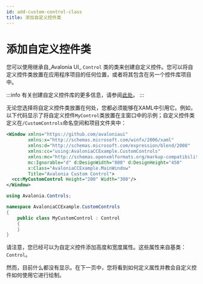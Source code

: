 ```yaml
---
id: add-custom-control-class
title: 添加自定义控件类
---
```


# 添加自定义控件类

您可以使用继承自_Avalonia UI_ `Control` 类的类来创建自定义控件。您可以将自定义控件类放置在应用程序项目的任何位置，或者将其包含在另一个控件库项目中。

:::info
有关创建自定义控件库的更多信息，请参阅[此处](how-to-create-a-custom-controls-library)。
:::

无论您选择将自定义控件类放置在何处，您都必须能够在XAML中引用它。例如，以下代码显示了将自定义控件`MyControl`类放置在主窗口中的示例；自定义控件类定义在`/CustomControls`命名空间和项目文件夹中：

```xml title='XAML'
<Window xmlns="https://github.com/avaloniaui"
        xmlns:x="http://schemas.microsoft.com/winfx/2006/xaml"
        xmlns:d="http://schemas.microsoft.com/expression/blend/2008"
        xmlns:cc="using:AvaloniaCCExample.CustomControls"
        xmlns:mc="http://schemas.openxmlformats.org/markup-compatibility/2006"
        mc:Ignorable="d" d:DesignWidth="800" d:DesignHeight="450"
        x:Class="AvaloniaCCExample.MainWindow"
        Title="Avalonia Custom Control">
  <cc:MyCustomControl Height="200" Width="300"/>
</Window>

```

```csharp title='C#'
using Avalonia.Controls;

namespace AvaloniaCCExample.CustomControls
{
    public class MyCustomControl : Control
    {
    }
}
```

请注意，您已经可以为自定义控件添加高度和宽度属性。这些属性来自基类：`Control`。

然而，目前什么都没有显示。在下一页中，您将看到如何定义属性并教会自定义控件如何使用它进行绘制。
